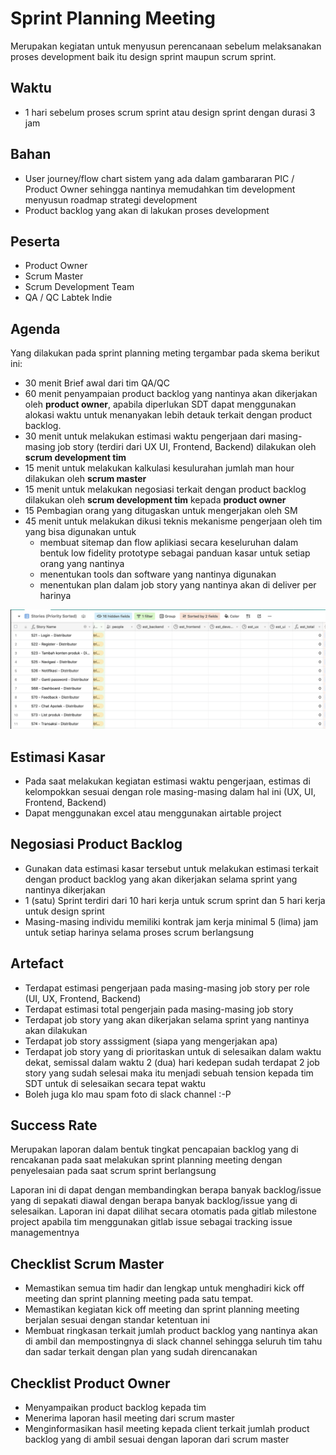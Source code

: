 # Sprint Planning Meeting

Merupakan kegiatan untuk menyusun perencanaan sebelum melaksanakan proses development baik itu design
sprint maupun scrum sprint.

## Waktu

- 1 hari sebelum proses scrum sprint atau design sprint dengan durasi 3 jam

## Bahan

- User journey/flow chart sistem yang ada dalam gambararan PIC / Product Owner sehingga nantinya memudahkan tim 
  development menyusun roadmap strategi development
- Product backlog yang akan di lakukan proses development

## Peserta

- Product Owner
- Scrum Master
- Scrum Development Team
- QA / QC Labtek Indie

## Agenda

Yang dilakukan pada sprint planning meting tergambar pada skema berikut ini:

- 30 menit Brief awal dari tim QA/QC
- 60 menit penyampaian product backlog yang nantinya akan dikerjakan oleh **product owner**, apabila 
  diperlukan SDT dapat menggunakan alokasi waktu untuk menanyakan lebih detauk terkait dengan 
  product backlog.
- 30 menit untuk melakukan estimasi waktu pengerjaan dari masing-masing job story (terdiri dari UX
  UI, Frontend, Backend) dilakukan oleh **scrum development tim**
- 15 menit untuk melakukan kalkulasi kesulurahan jumlah man hour dilakukan oleh **scrum master**
- 15 menit untuk melakukan negosiasi terkait dengan product backlog dilakukan oleh 
  **scrum development tim** kepada **product owner**
- 15 Pembagian orang yang ditugaskan untuk mengerjakan oleh SM
- 45 menit untuk melakukan dikusi teknis mekanisme pengerjaan oleh tim yang bisa digunakan untuk
  - membuat sitemap dan flow aplikiasi secara keseluruhan dalam bentuk low fidelity prototype sebagai
    panduan kasar untuk setiap orang yang nantinya
  - menentukan tools dan software yang nantinya digunakan
  - menentukan plan dalam job story yang nantinya akan di deliver per harinya

![Estimasi Kasar](./assets/spm-estimasi-kasar.png)

## Estimasi Kasar

- Pada saat melakukan kegiatan estimasi waktu pengerjaan, estimas di kelompokkan sesuai dengan role 
  masing-masing dalam hal ini (UX, UI, Frontend, Backend)
- Dapat menggunakan excel atau menggunakan airtable project

## Negosiasi Product Backlog

- Gunakan data estimasi kasar tersebut untuk melakukan estimasi terkait dengan product backlog yang 
  akan dikerjakan selama sprint yang nantinya dikerjakan
- 1 (satu) Sprint terdiri dari 10 hari kerja untuk scrum sprint dan 5 hari kerja untuk design sprint
- Masing-masing individu memiliki kontrak jam kerja minimal 5 (lima) jam untuk setiap harinya selama 
  proses scrum berlangsung

## Artefact

- Terdapat estimasi pengerjaan pada masing-masing job story per role (UI, UX, Frontend, Backend)
- Terdapat estimasi total pengerjain pada masing-masing job story
- Terdapat job story yang akan dikerjakan selama sprint yang nantinya akan dilakukan
- Terdapat job story asssigment (siapa yang mengerjakan apa)
- Terdapat job story yang di prioritaskan untuk di selesaikan dalam waktu dekat, semissal dalam 
  waktu 2 (dua) hari kedepan sudah terdapat 2 job story yang sudah selesai maka itu menjadi sebuah 
  tension kepada tim SDT untuk di selesaikan secara tepat waktu
- Boleh juga klo mau spam foto di slack channel :-P

## Success Rate

Merupakan laporan dalam bentuk tingkat pencapaian backlog yang di rencakanan pada saat melakukan sprint 
planning meeting dengan penyelesaian pada saat scrum sprint berlangsung

Laporan ini di dapat dengan membandingkan berapa banyak backlog/issue yang di sepakati diawal dengan
berapa banyak backlog/issue yang di selesaikan. Laporan ini dapat dilihat secara otomatis pada gitlab
milestone project apabila tim menggunakan gitlab issue sebagai tracking issue managementnya

## Checklist Scrum Master

- Memastikan semua tim hadir dan lengkap untuk menghadiri kick off meeting dan sprint planning meeting
  pada satu tempat.
- Memastikan kegiatan kick off meeting dan sprint planning meeting berjalan sesuai dengan standar
  ketentuan ini
- Membuat ringkasan terkait jumlah product backlog yang nantinya akan di ambil dan mempostingnya di 
  slack channel sehingga seluruh tim tahu dan sadar terkait dengan plan yang sudah direncanakan

## Checklist Product Owner

- Menyampaikan product backlog kepada tim
- Menerima laporan hasil meeting dari scrum master
- Menginformasikan hasil meeting kepada client terkait jumlah product backlog yang di ambil sesuai
  dengan laporan dari scrum master